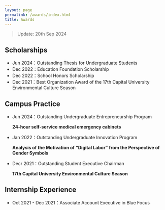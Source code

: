 ```yaml
---
layout: page
permalink: /awards/index.html
title: Awards
---
```


> Update: 20th Sep 2024

## Scholarships

- Jun 2024：Outstanding Thesis for Undergraduate Students<br>
- Dec 2022：Education Foundation Scholarship<br>
- Dec 2022：School Honors Scholarship <br>
- Dec 2021：Best Organization Award of the 17th Capital University Environmental Culture Season<br>

## Campus Practice

- Jun 2024：Outstanding Undergraduate Entrepreneurship Program<br>

  **24-hour self-service medical emergency cabinets**

- Jan 2022：Outstanding Undergraduate Innovation Program<br>

  **Analysis of the Motivation of “Digital Labor” from the Perspective of Gender Symbols**

- Decr 2021：Outstanding Student Executive Chairman<br>

  **17th Capital University Environmental Culture Season**

## Internship Experience

- Oct 2021 - Dec 2021：Associate Account Executive in Blue Focus  <br>
